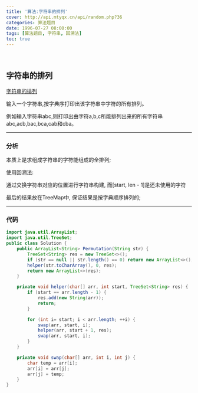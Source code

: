 ```yaml
---
title: '算法:字符串的排列'
cover: http://api.mtyqx.cn/api/random.php?36
categories: 算法题目
date: 1996-07-27 08:00:00
tags: [算法题目, 字符串, 回溯法]
toc: true
---
```


<br/>

<!--more-->

## 字符串的排列

[字符串的排列](https://www.nowcoder.com/practice/fe6b651b66ae47d7acce78ffdd9a96c7?tpId=13&tqId=11180&tPage=2&rp=1&ru=%2Fta%2Fcoding-interviews&qru=%2Fta%2Fcoding-interviews%2Fquestion-ranking)

输入一个字符串,按字典序打印出该字符串中字符的所有排列。

例如输入字符串abc,则打印出由字符a,b,c所能排列出来的所有字符串abc,acb,bac,bca,cab和cba。

****

### 分析

本质上是求组成字符串的字符能组成的全排列;

使用回溯法:

通过交换字符串对应的位置进行字符串构建, 而[start, len - 1]是还未使用的字符

最后的结果放在TreeMap中, 保证结果是按字典顺序排列的;

****

### 代码

```java
import java.util.ArrayList;
import java.util.TreeSet;
public class Solution {
    public ArrayList<String> Permutation(String str) {
        TreeSet<String> res = new TreeSet<>();
        if (str == null || str.length() == 0) return new ArrayList<>();
        helper(str.toCharArray(), 0, res);
        return new ArrayList<>(res);
    }

    private void helper(char[] arr, int start, TreeSet<String> res) {
        if (start == arr.length - 1) {
            res.add(new String(arr));
            return;
        }

        for (int i= start; i < arr.length; ++i) {
            swap(arr, start, i);
            helper(arr, start + 1, res);
            swap(arr, start, i);
        }
    }

    private void swap(char[] arr, int i, int j) {
        char temp = arr[i];
        arr[i] = arr[j];
        arr[j] = temp;
    }
}
```

